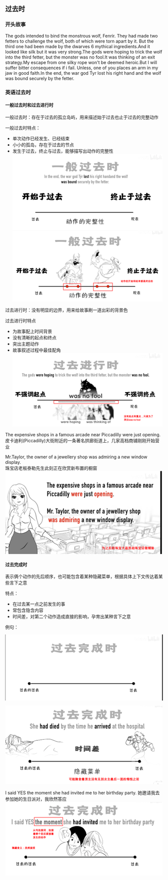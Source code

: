 ## 过去时

### 开头故事
The gods intended to bind the monstrous wolf, Fenrir. They had made two fetters to challenge the wolf, both of which were torn apart by it. But the third one had been made by the dwarves 6 mythical ingredients.And it looked like silk but it was very strong.The gods were hoping to trick the wolf into the third fetter, but the monster was no fool.It was thinking of an exit strategy.My escape from one silky rope won't be deemed heroic.But I will suffer bitter consequences if i fail. Unless, one of you places an arm in my jaw in good faith.In the end, the war god Tyr lost his right hand and the wolf was bound securely by the fetter.


### 英语过去时
#### 一般过去时和过去进行时  
一般过去时：存在于过去的孤立岛屿，用来描述始于过去也止于过去的完整动作

一般过去时特点： 
* 单次动作已经发生、已经结束
* 小小的孤岛，存在于过去的节点
* 发生于过去，终止与过去，能够描写出动作的完整性
![](https://raw.githubusercontent.com/wangkaiwd/drawing-bed/master/english-study-syntax-01-simple-past-tense.png)
![](https://raw.githubusercontent.com/wangkaiwd/drawing-bed/master/english-study-syntax-01-simple-past-tense02.png)

过去进行时：没有明显的边界，用来给故事刷一道出彩的背景色

过去进行时特点
* 为故事配上时间背景
* 没有清晰的起点和终点
* 突出主题动作
* 故事叙述过程中最佳配角
![](https://raw.githubusercontent.com/wangkaiwd/drawing-bed/master/english-study-syntax-01-past-continuous-tense.png)

The expensive shops in a famous arcade near Piccadilly were just opening.  
皮卡迪利(Piccadilly)大街附近的一条著名拱廊街道上，几家高档商铺刚刚开始营业

Mr.Taylor, the owner of a jewellery shop was admiring a new window display.  
珠宝店老板泰勒先生此刻正在欣赏新布置的橱窗
![](https://raw.githubusercontent.com/wangkaiwd/drawing-bed/master/english-study-syntax-01-past-continuous-tense02.png)

#### 过去完成时
表示俩个动作的先后顺序，也可能包含着某种隐藏菜单，根据具体上下文传达着某些言下之意

特点：
* 在过去某一点之前发生的事
* 常包含隐含内容
* 时间差，对第二个动作造成直接的影响，孕育出某种言下之意

例句：

![](https://raw.githubusercontent.com/wangkaiwd/drawing-bed/master/english-study-syntax-01-past-perfect-tense.png)


![](https://raw.githubusercontent.com/wangkaiwd/drawing-bed/master/english-study-syntax-01-past-perfect-tense02.png)

I said YES the moment she had invited me to her birthday party.
她邀请我去参加她的生日派对，我欣然答应
![](https://raw.githubusercontent.com/wangkaiwd/drawing-bed/master/english-study-syntax-01-past-perfect-tense03.png)